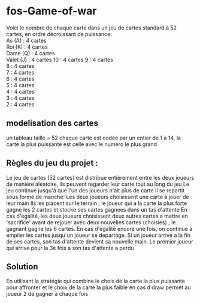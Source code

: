 # fos-Game-of-war
Voici le nombre de chaque carte dans un jeu de cartes standard à 52 cartes, en ordre décroissant de puissance:  
As (A) : 4 cartes     
Roi (K) : 4 cartes   
Dame (Q) : 4 cartes  
Valet (J) : 4 cartes 
10 : 4 cartes 
9 : 4 cartes  
8 : 4 cartes  
7 : 4 cartes  
6 : 4 cartes  
5 : 4 cartes  
4 : 4 cartes  
3 : 4 cartes   
2 : 4 cartes  
## modelisation des cartes
un tableau taille = 52 chaque carte est codée par un entier de 1 à 14, la carte la plus puissante est celle avec le numéro le plus grand 
## Règles du jeu du projet : 
Le jeu de cartes (52 cartes) est distribue entièrement entre les deux joueurs de manière aléatoire, ils peuvent regarder leur carte tout au long du jeu
Le jeu continue jusqu'à que l'un des joueurs n'ait plus de carte
Il se repartit sous forme de manche: 
Les deux joueurs choisissent une carte à jouer de leur main
Ils les placent sur le terrain ; le joueur qui a la carte la plus forte gagne les 2 cartes et stocke ses cartes gagnees dans un tas d'attente
En cas d'egalité, les deux joueurs choisissent deux autres cartes a mettre en 'sacrifice' avant de rejouer avec deux nouvelles cartes (choisies) ; le gagnant gagne les 6 cartes. En cas d'egalité encore une fois, on continue à empiler les cartes jusqu´un joueur se departage.
Si un joueur arrive a la fin de ses cartes, son tas d'attente devient sa nouvelle main.
Le premier joueur qui arrive pour la 3e fois a son tas d'attente a perdu

## Solution
En utilisant la stratégie qui combine le choix de la carte la plus puissante pour affronter et le choix de la carte la plus faible en cas d draw permet au joueur 2 de gagner à chaque fois